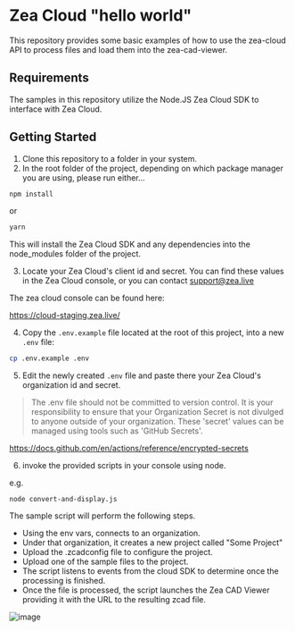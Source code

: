 # Zea Cloud "hello world"

This repository provides some basic examples of how to use the zea-cloud API to process files and load them into the zea-cad-viewer.

## Requirements

The samples in this repository utilize the Node.JS Zea Cloud SDK to interface with Zea Cloud.

## Getting Started

1. Clone this repository to a folder in your system.
2. In the root folder of the project, depending on which package manager you are using, please run either...

```bash
npm install
```

or

```bash
yarn
```

This will install the Zea Cloud SDK and any dependencies into the node_modules folder of the project.

3. Locate your Zea Cloud's client id and secret. You can find these values in the Zea Cloud console, or you can contact support@zea.live

The zea cloud console can be found here:

https://cloud-staging.zea.live/

4. Copy the `.env.example` file located at the root of this project, into a new `.env` file:

```bash
cp .env.example .env
```

5. Edit the newly created `.env` file and paste there your Zea Cloud's organization id and secret.

> The .env file should not be committed to version control. It is your responsibility to ensure that your Organization Secret is not divulged to anyone outside of your organization. These 'secret' values can be managed using tools such as 'GitHub Secrets'.

https://docs.github.com/en/actions/reference/encrypted-secrets

6. invoke the provided scripts in your console using node.

e.g.

```
node convert-and-display.js
```

The sample script will perform the following steps.

- Using the env vars, connects to an organization.
- Under that organization, it creates a new project called "Some Project"
- Upload the .zcadconfig file to configure the project.
- Upload one of the sample files to the project.
- The script listens to events from the cloud SDK to determine once the processing is finished.
- Once the file is processed, the script launches the Zea CAD Viewer providing it with the URL to the resulting zcad file.

![image](https://user-images.githubusercontent.com/840121/127028856-79c3adbe-ebb9-4c2c-82ec-8921c27fa7d3.png)
